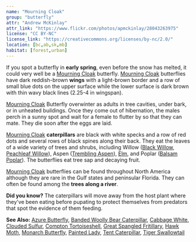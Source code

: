 ```yaml
---
name: "Mourning Cloak"
group: "butterfly"
attr: "Andrew McKinlay"
attr_link: "https://www.flickr.com/photos/apmckinlay/28043263975"
license: "CC BY-NC"
license_link: "https://creativecommons.org/licenses/by-nc/2.0/"
location: [bc,ab,sk,mb]
habitat: [forest,urban]
---
```

If you spot a butterfly in **early spring**, even before the snow has melted, it could very well be a [Mourning Cloak](/insects/mournbut/) butterfly. [Mourning Cloak](/insects/mournbut/) butterflies have dark reddish-brown **wings** with a light-brown border and a row of small blue dots on the upper surface while the lower surface is dark brown with thin wavy black lines (2.25-4 in wingspan).

[Mourning Cloak](/insects/mournbut/) Butterfly overwinter as adults in tree cavities, under bark, or in unheated buildings. Once they come out of hibernation, the males perch in a sunny spot and wait for a female to flutter by so that they can mate. They die soon after the eggs are laid.

[Mourning Cloak](/insects/mournbut/) **caterpillars** are black with white specks and a row of red dots and several rows of black spines along their back. They eat the leaves of a wide variety of trees and shrubs, including Willow ([Black Willow](/trees/blackwil/), [Peachleaf Willow](/trees/peachwil/)), Aspen ([Trembling Aspen](/trees/tremasp/)), [Elm](/trees/elm/), and Poplar ([Balsam Poplar](/trees/balpop/)). The butterflies eat tree sap and decaying fruit.

[Mourning Cloak](/insects/mournbut/) butterflies can be found throughout North America although they are rare in the Gulf states and peninsular Florida. They can often be found among the **trees along a river**.

**Did you know?** The caterpillars will move away from the host plant where they've been eating before pupating to protect themselves from predators that spot the evidence of them feeding.

<!-- generated, do not edit -->
**See Also:**
[Azure Butterfly](/insects/azurebut/),
[Banded Woolly Bear Caterpillar](/insects/bandwb/),
[Cabbage White](/insects/cabbgwht/),
[Clouded Sulfur](/insects/cloudsulf/),
[Compton Tortoiseshell](/insects/comptort/),
[Great Spangled Fritillary](/insects/greatfrit/),
[Hawk Moth](/insects/hawkmoth/),
[Monarch Butterfly](/insects/monarch/),
[Painted Lady](/insects/paintbut/),
[Tent Caterpillar](/insects/tentcat/),
[Tiger Swallowtail](/insects/tigerbut/)
